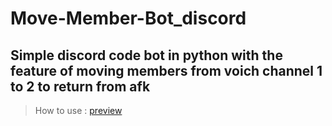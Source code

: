 # Move-Member-Bot_discord
Simple discord code bot in python with the feature of moving members from voich channel 1 to 2 to return from afk
---
> How to use :
[preview](preview.mp4)
